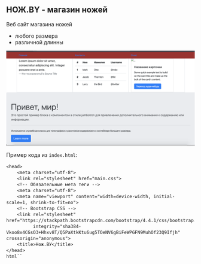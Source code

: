 ## НОЖ.BY - магазин ножей

Веб сайт магазина ножей

* любого размера
* различной длинны

![alt text](https://github.com/maxkolt/BIG/raw/master/img/PREVIEW.png "PREVIEW")

Пример кода из `index.html`:

```
<head>
    <meta charset="utf-8">
    <link rel="stylesheet" href="main.css">
    <!-- Обязательные мета теги -->
    <meta charset="utf-8">
    <meta name="viewport" content="width=device-width, initial-scale=1, shrink-to-fit=no">
    <!-- Bootstrap CSS -->
    <link rel="stylesheet" href="https://stackpath.bootstrapcdn.com/bootstrap/4.4.1/css/bootstrap.min.css"
          integrity="sha384-Vkoo8x4CGsO3+Hhxv8T/Q5PaXtkKtu6ug5TOeNV6gBiFeWPGFN9MuhOf23Q9Ifjh" crossorigin="anonymous">
    <title>Нож.ВУ</title>
</head>
html``


